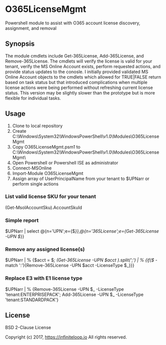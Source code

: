 # O365LicenseMgmt
Powershell module to assist with O365 account license discovery, assignment, and removal

## Synopsis
The module cmdlets include Get-365License, Add-365License, and Remove-365License.  The cmdlets will verify the license is valid for your
tenant, verify the MS Online Account exists, perform requested actions, and provide status updates to the conosle.  I initially provided 
validated MS Online Account objects to the cmdlets which allowed for TRUE|FALSE return based on task status but that introduced complications 
when multiple license actions were being performed without refreshing current license status.  This version may be slightly slower than the 
prototype but is more flexible for individual tasks.

## Usage

1) Clone to local repository
2) Create C:\Windows\System32\WindowsPowerShell\v1.0\Modules\O365LicenseMgmt
3) Copy O365LicenseMgmt.psm1 to C:\Windows\System32\WindowsPowerShell\v1.0\Modules\O365LicenseMgmt\
4) Open Powershell or Powershell ISE as administrator
5) Connect-MSOnline
6) Import-Module O365LicenseMgmt
7) Assign array of UserPrincipalName from your tenant to $UPNarr or perform single actions

### List valid license SKU for your tenant
(Get-MsolAccountSku).AccountSkuId

### Simple report
$UPNarr | select @{n='UPN';e={$_}},@{n='365License';e={Get-365License -UPN $_}} 

### Remove any assigned license(s)
$UPNarr | % {$acct = $_; (Get-365License -UPN $acct ).split(';') | % {if($_ -match ':'){Remove-365License -UPN $acct -LicenseType $_}}}

### Replace E3 with E1 license type
$UPNarr | % {Remove-365License -UPN $_ -LicenseType 'tenant:ENTERPRISEPACK'; Add-365License -UPN $_ -LicenseType 'tenant:STANDARDPACK'}

## License

BSD 2-Clause License

Copyright (c) 2017, https://infiniteloop.io
All rights reserved.
